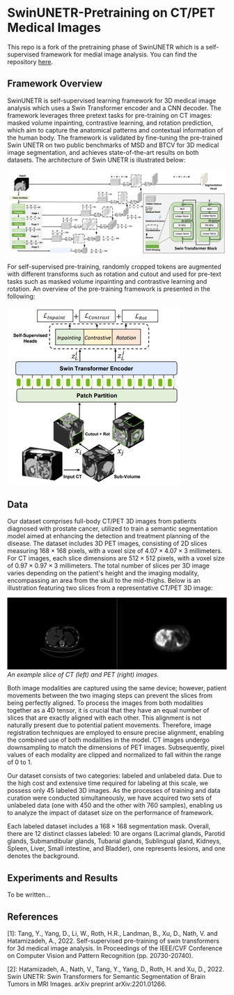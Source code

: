 # SwinUNETR-Pretraining on CT/PET Medical Images
This repo is a fork of the pretraining phase of SwinUNETR which is a self-supervised framework for medial image analysis. You can find the repository [here](https://github.com/Project-MONAI/research-contributions/tree/main/SwinUNETR/Pretrain). 

## Framework Overview
SwinUNETR is self-supervised learning framework for 3D medical image analysis which uses a Swin Transformer encoder and a CNN decoder. The framework leverages three pretext tasks for pre-training on CT images: masked volume inpainting, contrastive learning, and rotation prediction, which aim to capture the anatomical patterns and contextual information of the human body. The framework is validated by fine-tuning the pre-trained Swin UNETR on two public benchmarks of MSD and BTCV for 3D medical image segmentation, and achieves state-of-the-art results on both datasets. The architecture of Swin UNETR is illustrated below:

![image](./assets/swin_unetr.png)

For self-supervised pre-training, randomly cropped tokens are augmented with different transforms such as rotation and cutout and used for pre-text tasks such as masked volume inpainting and contrastive learning and rotation. An overview of the pre-training framework is presented
in the following:

![image](./assets/ssl_swin.png)


## Data
Our dataset comprises full-body CT/PET 3D images from patients diagnosed with prostate cancer, utilized to train a semantic segmentation model aimed at enhancing the detection and treatment planning of the disease. The dataset includes 3D PET images, consisting of 2D slices measuring $168 \times 168$ pixels, with a voxel size of $4.07 \times 4.07 \times 3$ millimeters. For CT images, each slice dimensions are $512 \times 512$ pixels, with a voxel size of $0.97 \times 0.97 \times 3$ millimeters. The total number of slices per 3D image varies depending on the patient's height and the imaging modality, encompassing an area from the skull to the mid-thighs. Below is an illustration featuring two slices from a representative CT/PET 3D image:

![image](./assets/pet-ct.jpg)
*An example slice of CT (left) and PET (right) images.*

Both image modalities are captured using the same device; however, patient movements between the two imaging steps can prevent the slices from being perfectly aligned. To process the images from both modalities together as a 4D tensor, it is crucial that they have an equal number of slices that are exactly aligned with each other. This alignment is not naturally present due to potential patient movements. Therefore, image registration techniques are employed to ensure precise alignment, enabling the combined use of both modalities in the model. CT images undergo downsampling to match the dimensions of PET images. Subsequently, pixel values of each modality are clipped and normalized to fall within the range of 0 to 1.

Our dataset consists of two categories: labeled and unlabeled data. Due to the high cost and extensive time required for labeling at this scale, we possess only 45 labeled 3D images. As the processes of training and data curation were conducted simultaneously, we have acquired two sets of unlabeled data (one with 450 and the other with 760 samples), enabling us to analyze the impact of dataset size on the performance of framework.

Each labeled dataset includes a $168 \times 168$ segmentation mask. Overall, there are 12 distinct classes labeled: 10 are organs (Lacrimal glands, Parotid glands, Submandibular glands, Tubarial glands, Sublingual gland, Kidneys, Spleen, Liver, Small intestine, and Bladder), one represents lesions, and one denotes the background.

## Experiments and Results
To be written...

## References
[1]: Tang, Y., Yang, D., Li, W., Roth, H.R., Landman, B., Xu, D., Nath, V. and Hatamizadeh, A., 2022. Self-supervised pre-training of swin transformers for 3d medical image analysis. In Proceedings of the IEEE/CVF Conference on Computer Vision and Pattern Recognition (pp. 20730-20740).

[2]: Hatamizadeh, A., Nath, V., Tang, Y., Yang, D., Roth, H. and Xu, D., 2022. Swin UNETR: Swin Transformers for Semantic Segmentation of Brain Tumors in MRI Images. arXiv preprint arXiv:2201.01266.
